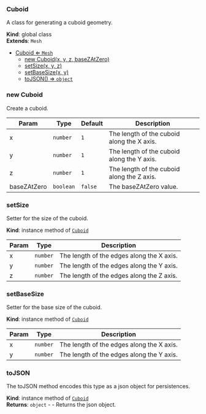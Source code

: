 <a name="Cuboid"></a>

### Cuboid 
A class for generating a cuboid geometry.

**Kind**: global class  
**Extends**: <code>Mesh</code>  

* [Cuboid ⇐ <code>Mesh</code>](#Cuboid)
    * [new Cuboid(x, y, z, baseZAtZero)](#new-Cuboid)
    * [setSize(x, y, z)](#setSize)
    * [setBaseSize(x, y)](#setBaseSize)
    * [toJSON() ⇒ <code>object</code>](#toJSON)

<a name="new_Cuboid_new"></a>

### new Cuboid
Create a cuboid.


| Param | Type | Default | Description |
| --- | --- | --- | --- |
| x | <code>number</code> | <code>1</code> | The length of the cuboid along the X axis. |
| y | <code>number</code> | <code>1</code> | The length of the cuboid along the Y axis. |
| z | <code>number</code> | <code>1</code> | The length of the cuboid along the Z axis. |
| baseZAtZero | <code>boolean</code> | <code>false</code> | The baseZAtZero value. |

<a name="Cuboid+setSize"></a>

### setSize
Setter for the size of the cuboid.

**Kind**: instance method of [<code>Cuboid</code>](#Cuboid)  

| Param | Type | Description |
| --- | --- | --- |
| x | <code>number</code> | The length of the edges along the X axis. |
| y | <code>number</code> | The length of the edges along the Y axis. |
| z | <code>number</code> | The length of the edges along the Z axis. |

<a name="Cuboid+setBaseSize"></a>

### setBaseSize
Setter for the base size of the cuboid.

**Kind**: instance method of [<code>Cuboid</code>](#Cuboid)  

| Param | Type | Description |
| --- | --- | --- |
| x | <code>number</code> | The length of the edges along the X axis. |
| y | <code>number</code> | The length of the edges along the Y axis. |

<a name="Cuboid+toJSON"></a>

### toJSON
The toJSON method encodes this type as a json object for persistences.

**Kind**: instance method of [<code>Cuboid</code>](#Cuboid)  
**Returns**: <code>object</code> - - Returns the json object.  
